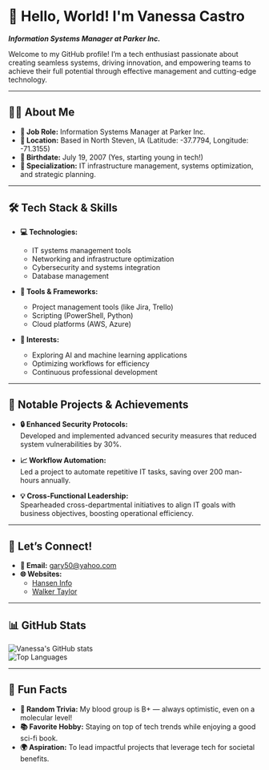 # 👋 Hello, World! I'm Vanessa Castro  

**_Information Systems Manager at Parker Inc._**  

Welcome to my GitHub profile! I’m a tech enthusiast passionate about creating seamless systems, driving innovation, and empowering teams to achieve their full potential through effective management and cutting-edge technology.  

---

## 👩‍💻 About Me  

- **🌟 Job Role:** Information Systems Manager at Parker Inc.  
- **📍 Location:** Based in North Steven, IA (Latitude: -37.7794, Longitude: -71.3155)  
- **📅 Birthdate:** July 19, 2007 (Yes, starting young in tech!)  
- **💼 Specialization:** IT infrastructure management, systems optimization, and strategic planning.  

---

## 🛠️ Tech Stack & Skills  

- **💻 Technologies:**  
  - IT systems management tools  
  - Networking and infrastructure optimization  
  - Cybersecurity and systems integration  
  - Database management  

- **🔧 Tools & Frameworks:**  
  - Project management tools (like Jira, Trello)  
  - Scripting (PowerShell, Python)  
  - Cloud platforms (AWS, Azure)  

- **🚀 Interests:**  
  - Exploring AI and machine learning applications  
  - Optimizing workflows for efficiency  
  - Continuous professional development  

---

## 🎯 Notable Projects & Achievements  

- **🔒 Enhanced Security Protocols:**  
  Developed and implemented advanced security measures that reduced system vulnerabilities by 30%.  

- **📈 Workflow Automation:**  
  Led a project to automate repetitive IT tasks, saving over 200 man-hours annually.  

- **💡 Cross-Functional Leadership:**  
  Spearheaded cross-departmental initiatives to align IT goals with business objectives, boosting operational efficiency.  

---

## 💌 Let’s Connect!  

- **📧 Email:** [gary50@yahoo.com](mailto:gary50@yahoo.com)  
- **🌐 Websites:**  
  - [Hansen Info](http://www.hansen.info/)  
  - [Walker Taylor](https://www.walker-taylor.com/)  

---

## 📊 GitHub Stats  

![Vanessa's GitHub stats](https://github-readme-stats.vercel.app/api?username=nealkelly&show_icons=true&theme=radical)  
![Top Languages](https://github-readme-stats.vercel.app/api/top-langs/?username=nealkelly&layout=compact&theme=radical)  

---

## 🌟 Fun Facts  

- **🎉 Random Trivia:** My blood group is B+ — always optimistic, even on a molecular level!  
- **📚 Favorite Hobby:** Staying on top of tech trends while enjoying a good sci-fi book.  
- **🌍 Aspiration:** To lead impactful projects that leverage tech for societal benefits.  
